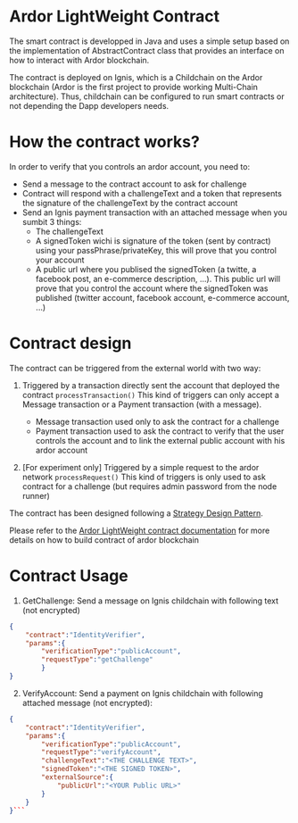 # Ardor LightWeight Contract

The smart contract is developped in Java and uses a simple setup based on the implementation of AbstractContract class that provides an interface on how to interact with Ardor blockchain.

The contract is deployed on Ignis, which is a Childchain on the Ardor blockchain (Ardor is the first project to provide working Multi-Chain architecture). Thus, childchain can be configured to run smart contracts or not depending the Dapp developers needs.

# How the contract works?
In order to verify that you controls an ardor account, you need to:
- Send a message to the contract account to ask for challenge
- Contract will respond with a challengeText and a token that represents the signature of the challengeText by the contract account
- Send an Ignis payment transaction with an attached message when you sumbit 3 things: 
    - The challengeText
    - A signedToken wichi is signature of the token (sent by contract) using your passPhrase/privateKey, this will prove that you control your account
    - A public url where you publised the signedToken (a twitte, a facebook post, an e-commerce description, ...). This public url will prove that you control the account where the signedToken was published (twitter account, facebook account, e-commerce account, ...)

# Contract design
The contract can be triggered from the external world with two way:

1. Triggered by a transaction directly sent the account that deployed the contract `processTransaction()`
This kind of triggers can only accept a Message transaction or a Payment transaction (with a message).
    - Message transaction used only to ask the contract for a challenge
    - Payment transaction used to ask the contract to verify that the user controls the account and to link the external public account with his ardor account

2. [For experiment only] Triggered by a simple request to the ardor network `processRequest()`
This kind of triggers is only used to ask contract for a challenge (but requires admin password from the node runner)

The contract has been designed following a [Strategy Design Pattern](https://en.wikipedia.org/wiki/Strategy_pattern).

Please refer to the [Ardor LightWeight contract documentation](https://ardordocs.jelurida.com/Lightweight_Contracts) for more details on how to build contract of ardor blockchain 

# Contract Usage
1. GetChallenge: Send a message on Ignis childchain with following text (not encrypted)
```json
{
    "contract":"IdentityVerifier", 
    "params":{
        "verificationType":"publicAccount", 
        "requestType":"getChallenge"
        }
}
```

2. VerifyAccount: Send a payment on Ignis childchain with following attached message (not encrypted):
```json
{
    "contract":"IdentityVerifier", 
    "params":{
        "verificationType":"publicAccount", 
        "requestType":"verifyAccount", 
        "challengeText":"<THE CHALLENGE TEXT>", 
        "signedToken":"<THE SIGNED TOKEN>", 
        "externalSource":{
            "publicUrl":"<YOUR Public URL>"
        }
    }
}```